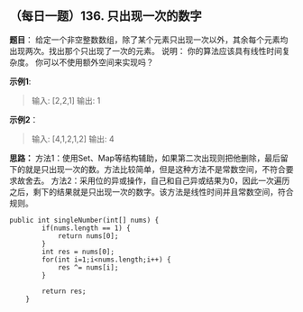 ## （每日一题）136. 只出现一次的数字
**题目**：
给定一个非空整数数组，除了某个元素只出现一次以外，其余每个元素均出现两次。找出那个只出现了一次的元素。
说明：
你的算法应该具有线性时间复杂度。 你可以不使用额外空间来实现吗？

**示例1**:
>输入: [2,2,1]
输出: 1

**示例2**：
>输入: [4,1,2,1,2]
输出: 4

**思路：**
方法1：使用Set、Map等结构辅助，如果第二次出现则把他删除，最后留下的就是只出现一次的数。方法比较简单，但是这种方法不是常数空间，不符合要求故舍去。
方法2：采用位的异或操作，自己和自己异或结果为0，因此一次遍历之后，剩下的结果就是只出现一次的数字。该方法是线性时间并且常数空间，符合规则。
```
public int singleNumber(int[] nums) {
        if(nums.length == 1) {
			return nums[0];
		}
		int res = nums[0];
		for(int i=1;i<nums.length;i++) {
			res ^= nums[i];
		}
		
		return res;
    }
```